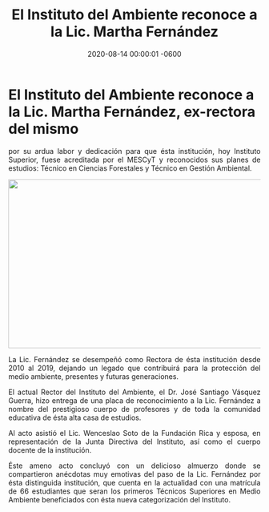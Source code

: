 ﻿---
layout: post
title: El Instituto del Ambiente reconoce a la Lic. Martha Fernández
date: 2020-08-14 00:00:01 -0600
category: eventos
image: https://res.cloudinary.com/duuonteo7/image/upload/v1597752247/Reconocimiento/WhatsApp_Image_2020-08-17_at_6.29.54_PM.jpg
---

<head>
	
</head>
<body>
<h1>El Instituto del Ambiente reconoce a la Lic. Martha Fern&aacute;ndez, ex-rectora del mismo</h1>
<p style="text-align: justify;">por su ardua labor y dedicaci&oacute;n para que &eacute;sta instituci&oacute;n, hoy Instituto Superior, fuese acreditada por el MESCyT y reconocidos sus planes de estudios: T&eacute;cnico en Ciencias Forestales y T&eacute;cnico en Gesti&oacute;n Ambiental.</p>
<p style="text-align: justify;"><img src="https://res.cloudinary.com/duuonteo7/image/upload/v1597752247/Reconocimiento/WhatsApp_Image_2020-08-17_at_6.29.55_PM.jpg" alt="" width="600" height="337" /></p>
<p style="text-align: justify;">La Lic. Fern&aacute;ndez se desempe&ntilde;&oacute; como Rectora de &eacute;sta instituci&oacute;n desde 2010 al 2019, dejando un legado que contribuir&aacute; para la protecci&oacute;n del medio ambiente, presentes y futuras generaciones.</p>
<p style="text-align: justify;">El actual Rector del Instituto del Ambiente, el Dr. Jos&eacute; Santiago V&aacute;squez Guerra, hizo entrega de una placa de reconocimiento a la Lic. Fern&aacute;ndez a nombre del prestigioso cuerpo de profesores y de toda la comunidad educativa de &eacute;sta alta casa de estudios.</p>
<p style="text-align: justify;">Al acto asisti&oacute; el Lic. Wenceslao Soto de la Fundaci&oacute;n Rica y esposa, en representaci&oacute;n de la Junta Directiva del Instituto, as&iacute; como el cuerpo docente de la instituci&oacute;n.</p>
<p style="text-align: justify;">&Eacute;ste ameno acto concluy&oacute; con un delicioso almuerzo donde se compartieron an&eacute;cdotas muy emotivas del paso de la Lic. Fern&aacute;ndez por &eacute;sta distinguida instituci&oacute;n, que cuenta en la actualidad con una matr&iacute;cula de 66 estudiantes que seran los primeros T&eacute;cnicos Superiores en Medio Ambiente beneficiados con &eacute;sta nueva categorizaci&oacute;n del Instituto.</p>

</body>
</html>